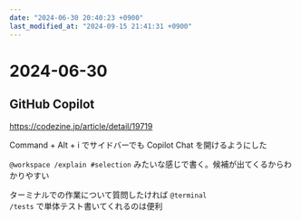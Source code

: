 ```yaml
---
date: "2024-06-30 20:40:23 +0900"
last_modified_at: "2024-09-15 21:41:31 +0900"
---
```


# 2024-06-30
## GitHub Copilot
https://codezine.jp/article/detail/19719

Command + Alt + i でサイドバーでも Copilot Chat を開けるようにした

`@workspace /explain #selection` みたいな感じで書く。候補が出てくるからわかりやすい

ターミナルでの作業について質問したければ `@terminal`  
`/tests` で単体テスト書いてくれるのは便利

